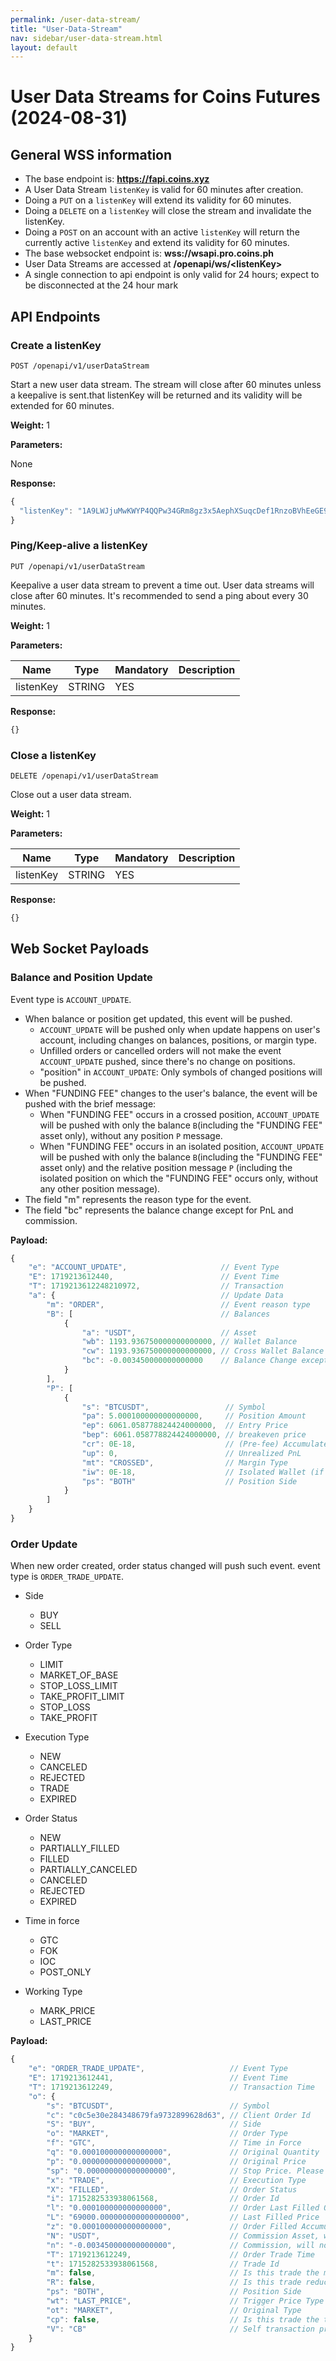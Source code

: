```yaml
---
permalink: /user-data-stream/
title: "User-Data-Stream"
nav: sidebar/user-data-stream.html
layout: default
---
```




# User Data Streams for Coins Futures (2024-08-31)

## General WSS information

* The base endpoint is: **https://fapi.coins.xyz**
* A User Data Stream `listenKey` is valid for 60 minutes after creation.
* Doing a `PUT` on a `listenKey` will extend its validity for 60 minutes.
* Doing a `DELETE` on a `listenKey` will close the stream and invalidate the listenKey.
* Doing a `POST` on an account with an active `listenKey` will return the currently active `listenKey` and extend its validity for 60 minutes.
* The base websocket endpoint is: **wss://wsapi.pro.coins.ph**
* User Data Streams are accessed at **/openapi/ws/\<listenKey\>**
* A single connection to api endpoint is only valid for 24 hours; expect to be disconnected at the 24 hour mark

## API Endpoints

### Create a listenKey

```shell
POST /openapi/v1/userDataStream
```

Start a new user data stream. The stream will close after 60 minutes unless a keepalive is sent.that listenKey will be returned and its validity will be extended for 60 minutes.

**Weight:** 1

**Parameters:**

None

**Response:**

```javascript
{
  "listenKey": "1A9LWJjuMwKWYP4QQPw34GRm8gz3x5AephXSuqcDef1RnzoBVhEeGE963CoS1Sgj"
}
```

### Ping/Keep-alive a listenKey

```shell
PUT /openapi/v1/userDataStream
```

Keepalive a user data stream to prevent a time out. User data streams will close after 60 minutes. It's recommended to send a ping about every 30 minutes.

**Weight:** 1

**Parameters:**

Name | Type | Mandatory | Description
------------ | ------------ | ------------ | ------------
listenKey | STRING | YES |

**Response:**

```javascript
{}
```

### Close a listenKey

```shell
DELETE /openapi/v1/userDataStream
```

Close out a user data stream.

**Weight:** 1

**Parameters:**

Name | Type | Mandatory | Description
------------ | ------------ | ------------ | ------------
listenKey | STRING | YES |

**Response:**

```javascript
{}
```

## Web Socket Payloads

### Balance and Position Update

Event type is `ACCOUNT_UPDATE`.

- When balance or position get updated, this event will be pushed.
  - `ACCOUNT_UPDATE` will be pushed only when update happens on user's account, including changes on balances, positions, or margin type.
  - Unfilled orders or cancelled orders will not make the event `ACCOUNT_UPDATE` pushed, since there's no change on positions.
  - "position" in `ACCOUNT_UPDATE`: Only symbols of changed positions will be pushed.
- When "FUNDING FEE" changes to the user's balance, the event will be pushed with the brief message:
  - When "FUNDING FEE" occurs in a crossed position, `ACCOUNT_UPDATE` will be pushed with only the balance `B`(including the "FUNDING FEE" asset only), without any position `P` message.
  - When "FUNDING FEE" occurs in an isolated position, `ACCOUNT_UPDATE` will be pushed with only the balance `B`(including the "FUNDING FEE" asset only) and the relative position message `P` (including the isolated position on which the "FUNDING FEE" occurs only, without any other position message).
- The field "m" represents the reason type for the event.
- The field "bc" represents the balance change except for PnL and commission.

**Payload:**

```javascript
{
    "e": "ACCOUNT_UPDATE",                     // Event Type
    "E": 1719213612440,                        // Event Time
    "T": 1719213612248210972,                  // Transaction
    "a": {                                     // Update Data
        "m": "ORDER",                          // Event reason type
        "B": [                                 // Balances
            {
                "a": "USDT",                   // Asset
                "wb": 1193.936750000000000000, // Wallet Balance
                "cw": 1193.936750000000000000, // Cross Wallet Balance
                "bc": -0.003450000000000000    // Balance Change except PnL and Commission
            }
        ],
        "P": [
            {
                "s": "BTCUSDT",                 // Symbol
                "pa": 5.000100000000000000,     // Position Amount
                "ep": 6061.058778824424000000,  // Entry Price
                "bep": 6061.058778824424000000, // breakeven price
                "cr": 0E-18,                    // (Pre-fee) Accumulated Realized
                "up": 0,                        // Unrealized PnL
                "mt": "CROSSED",                // Margin Type
                "iw": 0E-18,                    // Isolated Wallet (if isolated position)
                "ps": "BOTH"                    // Position Side
            }
        ]
    }
}
```


### Order Update

When new order created, order status changed will push such event. event type is `ORDER_TRADE_UPDATE`.

- Side
  - BUY
  - SELL
 
- Order Type
  - LIMIT
  - MARKET_OF_BASE
  - STOP_LOSS_LIMIT
  - TAKE_PROFIT_LIMIT
  - STOP_LOSS
  - TAKE_PROFIT

- Execution Type
  - NEW
  - CANCELED
  - REJECTED
  - TRADE
  - EXPIRED

- Order Status
  - NEW
  - PARTIALLY_FILLED
  - FILLED
  - PARTIALLY_CANCELED
  - CANCELED
  - REJECTED
  - EXPIRED
 
- Time in force
  - GTC
  - FOK
  - IOC
  - POST_ONLY
 
- Working Type
  - MARK_PRICE
  - LAST_PRICE
    
**Payload:**

```javascript
{
    "e": "ORDER_TRADE_UPDATE",                   // Event Type
    "E": 1719213612441,                          // Event Time
    "T": 1719213612249,                          // Transaction Time
    "o": {
        "s": "BTCUSDT",                          // Symbol
        "c": "c0c5e30e284348679fa9732899628d63", // Client Order Id
        "S": "BUY",                              // Side
        "o": "MARKET",                           // Order Type
        "f": "GTC",                              // Time in Force
        "q": "0.000100000000000000",             // Original Quantity
        "p": "0.000000000000000000",             // Original Price
        "sp": "0.000000000000000000",            // Stop Price. Please ignore with TRAILING_STOP_MARKET order
        "x": "TRADE",                            // Execution Type
        "X": "FILLED",                           // Order Status
        "i": 1715282533938061568,                // Order Id
        "l": "0.000100000000000000",             // Order Last Filled Quantity
        "L": "69000.000000000000000000",         // Last Filled Price
        "z": "0.000100000000000000",             // Order Filled Accumulated Quantity
        "N": "USDT",                             // Commission Asset, will not push if no commission
        "n": "-0.003450000000000000",            // Commission, will not push if no commission
        "T": 1719213612249,                      // Order Trade Time
        "t": 1715282533938061568,                // Trade Id
        "m": false,                              // Is this trade the maker side?
        "R": false,                              // Is this trade reduce only?
        "ps": "BOTH",                            // Position Side
        "wt": "LAST_PRICE",                      // Trigger Price Type
        "ot": "MARKET",                          // Original Type
        "cp": false,                             // Is this trade the trigger close order?
        "V": "CB"                                // Self transaction protect mode
    }
}
```
